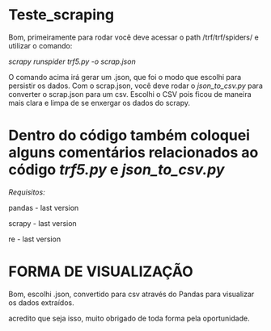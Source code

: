 # Teste_scraping

Bom, primeiramente para rodar você deve acessar o path /trf/trf/spiders/ e utilizar o comando:

*scrapy runspider trf5.py -o scrap.json*

O comando acima irá gerar um .json, que foi o modo que escolhi para persistir os dados.
Com o scrap.json, você deve rodar o *json_to_csv.py* para converter o scrap.json para um csv.
Escolhi o CSV pois ficou de maneira mais clara e limpa de se enxergar os dados do scrapy.

# Dentro do código também coloquei alguns comentários relacionados ao código *trf5.py* e *json_to_csv.py*


*Requisitos:*

pandas - last version

scrapy - last version

re - last version

# FORMA DE VISUALIZAÇÃO 

Bom, escolhi .json, convertido para csv através do Pandas para visualizar os dados extraídos.

acredito que seja isso, muito obrigado de toda forma pela oportunidade.
